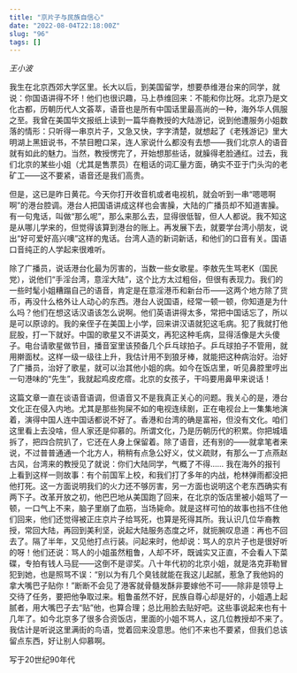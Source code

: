 ```yaml
---
title: "京片子与民族自信心"
date: "2022-08-04T22:18:00Z"
slug: "96"
tags: []
---
```

*王小波*

我生在北京西郊大学区里。长大以后，到美国留学，想要恭维港台来的同学，就说：你国语讲得不坏！他们也很识趣，马上恭维回来：不能和你比呀。北京乃是文化古都，历朝历代人文荟萃，语音也是所有中国话里最高尚的一种，海外华人佩服之至。我曾在美国华文报纸上读到一篇华裔教授的大陆游记，说到他遭服务小姐数落的情形：只听得一串京片子，又急又快，字字清楚，就想起了《老残游记》里大明湖上黑妞说书，不禁目瞪口呆，连人家说什么都没有去想——我们北京人的语音就有如此的魅力。当然，教授愣完了，开始想那些话，就臊得老脸通红。过去，我们北京的某些小姐（尤其是售票员）在粗话的词汇量方面，确实不亚于门头沟的老矿工——这不要紧，语音还是我们高贵。

但是，这已是昨日黄花。今天你打开收音机或者电视机，就会听到一串“嗯嗯啊啊”的港台腔调。港台人把国语讲成这样也会害臊，大陆的广播员却不知道害臊。有一句鬼话，叫做“那么呢”，那么来那么去，显得很低智，但人人都说。我不知这是从哪儿学来的，但觉得该算到港台的账上。再发展下去，就要学台湾小朋友，说出“好可爱好高兴噢”这样的鬼话。台湾人造的新词新话，和他们的口音有关。国语口音纯正的人学起来很难听。

除了广播员，说话港台化最为厉害的，当数一些女歌星。李敖先生骂老K（国民党），说他们“手淫台湾，意淫大陆”，这个比方太过粗俗，但很有表现力。我们的一些时髦小姐糟蹋自己的语音，肯定是在意淫港币和新台币——这两个地方除了货币，再没什么格外让人动心的东西。港台人说国语，经常一顿一顿，你知道是为什么吗？他们在想这话汉语该怎么说啊。他们英语讲得太多，常把中国话忘了，所以是可以原谅的。我的亲侄子在美国上小学，回来讲汉语就犯这毛病。犯了我就打他屁股，打一下就好。中国的歌星又不讲英文，再犯这种毛病，显得活像是大头傻子。电台请歌星做节目，播音室里该预备几个乒乓球拍子。乒乓球拍子不管用，就用擀面杖。这样一级一级往上升，我估计用不到狼牙棒，就能把这种病治好。治好了广播员，治好了歌星，就可以治其他小姐的病。如今在饭店里，听见鼻腔里哼出一句港味的“先生”，我就起鸡皮疙瘩。北京的女孩子，干吗要用鼻甲来说话！

这篇文章一直在谈语音语调，但语音又不是我真正关心的问题。我关心的是，港台文化正在侵入内地。尤其是那些狗屎不如的电视连续剧，正在电视台上一集集地演着，演得中国人连中国话都说不好了。香港和台湾的确是富裕，但没有文化。咱们这里看上去没啥，但人家还是仰慕的。所谓文化，乃是历朝历代的积累。你把城墙拆了，把四合院扒了，它还在人身上保留着。除了语音，还有别的——就拿笔者来说，不过普普通通一个北方人，稍稍有点急公好义，仗义疏财，有那么一丁点燕赵古风，台湾来的教授见了就说：你们大陆同学，气概了不得……
我在海外的报刊上看到这样一则故事：有个前国军上校，和我们打了多年的内战，枪林弹雨都没把他打死。这一方面说明我们的火力还不够厉害，另一方面也说明这个老东西确实有两下子。改革开放之初，他巴巴地从美国跑了回来，在北京的饭店里被小姐骂了一顿，一口气上不来，脑子里崩了血筋，当场毙命。就是这样可怕的故事也挡不住他们回来，他们还觉得被正庄京片子给骂死，也算是死得其所。我认识几位华裔教授，常回大陆，再回到美利坚，说起大陆服务态度之坏，就扼腕叹息道：再也不回去了。隔了半年，又见他打点行装。问起来时，他却说：骂人的京片子也是很好听的呀！他们还说：骂人的小姐虽然粗鲁，人却不坏，既诚实又正直，不会看人下菜碟，专拍有钱人马屁——这倒不是谬奖。八十年代初的北京小姐，就是洛克菲勒冒犯到她，也是照骂不误：“别以为有几个臭钱就能在我这儿起腻，惹急了我他妈的拿大嘴巴子贴你！”断断不会见了港客就骨髓发酥非要嫁他不可——除非是领导上交待了任务，要把他争取过来。粗鲁虽然不好，民族自尊心却是好的，小姐遇上起腻者，用大嘴巴子去“贴”他，也算合理；总比用脸去贴好吧。这些事说起来也有十几年了。如今北京多了很多合资饭店，里面的小姐不骂人，这几位教授却不来了。我估计是听说这里满街的鸟语，觉着回来没意思。他们不来也不要紧，但我们总该留点东西，好让别人仰慕啊。

写于20世纪90年代
